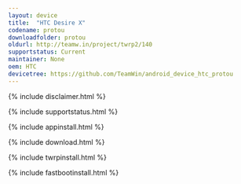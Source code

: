 ```yaml
---
layout: device
title:  "HTC Desire X"
codename: protou
downloadfolder: protou
oldurl: http://teamw.in/project/twrp2/140
supportstatus: Current
maintainer: None
oem: HTC
devicetree: https://github.com/TeamWin/android_device_htc_protou
---
```


{% include disclaimer.html %}

{% include supportstatus.html %}

{% include appinstall.html %}

{% include download.html %}

{% include twrpinstall.html %}

{% include fastbootinstall.html %}
